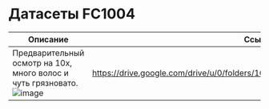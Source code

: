 # Датасеты FC1004

|Описание|Ссылка|
|---|---|
|Предварительный осмотр на 10x, много волос и чуть грязновато.<br/> ![image](https://user-images.githubusercontent.com/5828819/188595567-6c8c2d17-973c-4068-9819-cb9f3d2b04e9.png)| https://drive.google.com/drive/u/0/folders/10ttC_m02uwXFpD35gqmhU827C4nYZ8QW |
